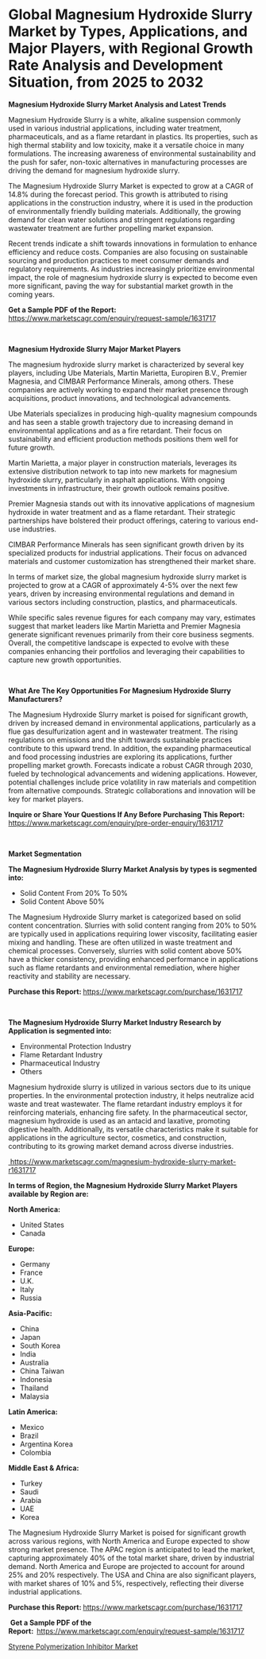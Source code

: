 <p><h1>Global Magnesium Hydroxide Slurry Market by Types, Applications, and Major Players, with Regional Growth Rate Analysis and Development Situation, from 2025 to 2032</h1></p><p><strong>Magnesium Hydroxide Slurry Market Analysis and Latest Trends</strong></p>
<p><p>Magnesium Hydroxide Slurry is a white, alkaline suspension commonly used in various industrial applications, including water treatment, pharmaceuticals, and as a flame retardant in plastics. Its properties, such as high thermal stability and low toxicity, make it a versatile choice in many formulations. The increasing awareness of environmental sustainability and the push for safer, non-toxic alternatives in manufacturing processes are driving the demand for magnesium hydroxide slurry.</p><p>The Magnesium Hydroxide Slurry Market is expected to grow at a CAGR of 14.8% during the forecast period. This growth is attributed to rising applications in the construction industry, where it is used in the production of environmentally friendly building materials. Additionally, the growing demand for clean water solutions and stringent regulations regarding wastewater treatment are further propelling market expansion. </p><p>Recent trends indicate a shift towards innovations in formulation to enhance efficiency and reduce costs. Companies are also focusing on sustainable sourcing and production practices to meet consumer demands and regulatory requirements. As industries increasingly prioritize environmental impact, the role of magnesium hydroxide slurry is expected to become even more significant, paving the way for substantial market growth in the coming years.</p></p>
<p><strong>Get a Sample PDF of the Report:&nbsp;</strong> <a href="https://www.marketscagr.com/enquiry/request-sample/1631717?utm_campaign=3534&utm_medium=2&utm_source=Github&utm_content=ia&utm_term=02042025&utm_id=magnesium-hydroxide-slurry">https://www.marketscagr.com/enquiry/request-sample/1631717</a></p>
<p>&nbsp;</p>
<p><strong>Magnesium Hydroxide Slurry Major Market Players</strong></p>
<p><p>The magnesium hydroxide slurry market is characterized by several key players, including Ube Materials, Martin Marietta, Europiren B.V., Premier Magnesia, and CIMBAR Performance Minerals, among others. These companies are actively working to expand their market presence through acquisitions, product innovations, and technological advancements.</p><p>Ube Materials specializes in producing high-quality magnesium compounds and has seen a stable growth trajectory due to increasing demand in environmental applications and as a fire retardant. Their focus on sustainability and efficient production methods positions them well for future growth. </p><p>Martin Marietta, a major player in construction materials, leverages its extensive distribution network to tap into new markets for magnesium hydroxide slurry, particularly in asphalt applications. With ongoing investments in infrastructure, their growth outlook remains positive.</p><p>Premier Magnesia stands out with its innovative applications of magnesium hydroxide in water treatment and as a flame retardant. Their strategic partnerships have bolstered their product offerings, catering to various end-use industries.</p><p>CIMBAR Performance Minerals has seen significant growth driven by its specialized products for industrial applications. Their focus on advanced materials and customer customization has strengthened their market share.</p><p>In terms of market size, the global magnesium hydroxide slurry market is projected to grow at a CAGR of approximately 4-5% over the next few years, driven by increasing environmental regulations and demand in various sectors including construction, plastics, and pharmaceuticals.</p><p>While specific sales revenue figures for each company may vary, estimates suggest that market leaders like Martin Marietta and Premier Magnesia generate significant revenues primarily from their core business segments. Overall, the competitive landscape is expected to evolve with these companies enhancing their portfolios and leveraging their capabilities to capture new growth opportunities.</p></p>
<p>&nbsp;</p>
<p><strong>What Are The Key Opportunities For Magnesium Hydroxide Slurry Manufacturers?</strong></p>
<p><p>The Magnesium Hydroxide Slurry market is poised for significant growth, driven by increased demand in environmental applications, particularly as a flue gas desulfurization agent and in wastewater treatment. The rising regulations on emissions and the shift towards sustainable practices contribute to this upward trend. In addition, the expanding pharmaceutical and food processing industries are exploring its applications, further propelling market growth. Forecasts indicate a robust CAGR through 2030, fueled by technological advancements and widening applications. However, potential challenges include price volatility in raw materials and competition from alternative compounds. Strategic collaborations and innovation will be key for market players.</p></p>
<p><strong>Inquire or Share Your Questions If Any Before Purchasing This Report:</strong> <a href="https://www.marketscagr.com/enquiry/pre-order-enquiry/1631717?utm_campaign=3534&utm_medium=2&utm_source=Github&utm_content=ia&utm_term=02042025&utm_id=magnesium-hydroxide-slurry">https://www.marketscagr.com/enquiry/pre-order-enquiry/1631717</a></p>
<p>&nbsp;</p>
<p><strong>Market Segmentation</strong></p>
<p><strong>The Magnesium Hydroxide Slurry Market Analysis by types is segmented into:</strong></p>
<p><ul><li>Solid Content From 20% To 50%</li><li>Solid Content Above 50%</li></ul></p>
<p><p>The Magnesium Hydroxide Slurry market is categorized based on solid content concentration. Slurries with solid content ranging from 20% to 50% are typically used in applications requiring lower viscosity, facilitating easier mixing and handling. These are often utilized in waste treatment and chemical processes. Conversely, slurries with solid content above 50% have a thicker consistency, providing enhanced performance in applications such as flame retardants and environmental remediation, where higher reactivity and stability are necessary.</p></p>
<p><strong>Purchase this Report:&nbsp;</strong><a href="https://www.marketscagr.com/purchase/1631717?utm_campaign=3534&utm_medium=2&utm_source=Github&utm_content=ia&utm_term=02042025&utm_id=magnesium-hydroxide-slurry">https://www.marketscagr.com/purchase/1631717</a></p>
<p>&nbsp;</p>
<p><strong>The Magnesium Hydroxide Slurry Market Industry Research by Application is segmented into:</strong></p>
<p><ul><li>Environmental Protection Industry</li><li>Flame Retardant Industry</li><li>Pharmaceutical Industry</li><li>Others</li></ul></p>
<p><p>Magnesium hydroxide slurry is utilized in various sectors due to its unique properties. In the environmental protection industry, it helps neutralize acid waste and treat wastewater. The flame retardant industry employs it for reinforcing materials, enhancing fire safety. In the pharmaceutical sector, magnesium hydroxide is used as an antacid and laxative, promoting digestive health. Additionally, its versatile characteristics make it suitable for applications in the agriculture sector, cosmetics, and construction, contributing to its growing market demand across diverse industries.</p></p>
<p><a href="https://www.marketscagr.com/magnesium-hydroxide-slurry-market-r1631717?utm_campaign=3534&utm_medium=2&utm_source=Github&utm_content=ia&utm_term=02042025&utm_id=magnesium-hydroxide-slurry">&nbsp;https://www.marketscagr.com/magnesium-hydroxide-slurry-market-r1631717</a></p>
<p><strong>In terms of Region, the Magnesium Hydroxide Slurry Market Players available by Region are:</strong></p>
<p>
    <p> <strong> North America: </strong>
        <ul>
            <li>United States</li>
            <li>Canada</li>
        </ul>
        </p> 
    <p> <strong> Europe: </strong>
        <ul>
            <li>Germany</li>
            <li>France</li>
            <li>U.K.</li>
            <li>Italy</li>
            <li>Russia</li>
        </ul>
        </p> 
    <p> <strong> Asia-Pacific: </strong>
        <ul>
            <li>China</li>
            <li>Japan</li>
            <li>South Korea</li>
            <li>India</li>
            <li>Australia</li>
            <li>China Taiwan</li>
            <li>Indonesia</li>
            <li>Thailand</li>
            <li>Malaysia</li>
        </ul>
        </p> 
    <p> <strong> Latin America: </strong>
        <ul>
            <li>Mexico</li>
            <li>Brazil</li>
            <li>Argentina Korea</li>
            <li>Colombia</li>
        </ul>
        </p> 
    <p> <strong> Middle East & Africa: </strong>
        <ul>
            <li>Turkey</li>
            <li>Saudi</li>
            <li>Arabia</li>
            <li>UAE</li>
            <li>Korea</li>
        </ul>
    </p>
    </p>
<p><p>The Magnesium Hydroxide Slurry Market is poised for significant growth across various regions, with North America and Europe expected to show strong market presence. The APAC region is anticipated to lead the market, capturing approximately 40% of the total market share, driven by industrial demand. North America and Europe are projected to account for around 25% and 20% respectively. The USA and China are also significant players, with market shares of 10% and 5%, respectively, reflecting their diverse industrial applications.</p></p>
<p><strong>Purchase this Report: </strong><a href="https://www.marketscagr.com/purchase/1631717?utm_campaign=3534&utm_medium=2&utm_source=Github&utm_content=ia&utm_term=02042025&utm_id=magnesium-hydroxide-slurry">https://www.marketscagr.com/purchase/1631717</a></p>
<p>&nbsp;<strong>Get a Sample PDF of the Report:&nbsp;&nbsp;</strong><a href="https://www.marketscagr.com/enquiry/request-sample/1631717?utm_campaign=3534&utm_medium=2&utm_source=Github&utm_content=ia&utm_term=02042025&utm_id=magnesium-hydroxide-slurry">https://www.marketscagr.com/enquiry/request-sample/1631717</a></p>
<p><strong></strong></p>
<p><p><a href="https://github.com/siertnamba7u/Market-Research-Report-List-1/blob/main/styrene-polymerization-inhibitor-market.md?utm_campaign=3534&utm_medium=2&utm_source=Github&utm_content=ia&utm_term=02042025&utm_id=magnesium-hydroxide-slurry">Styrene Polymerization Inhibitor Market</a></p></p>